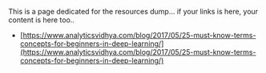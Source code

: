This is a page dedicated for the resources dump... if your links is here, your content is here too..

- [https://www.analyticsvidhya.com/blog/2017/05/25-must-know-terms-concepts-for-beginners-in-deep-learning/](https://www.analyticsvidhya.com/blog/2017/05/25-must-know-terms-concepts-for-beginners-in-deep-learning/)
